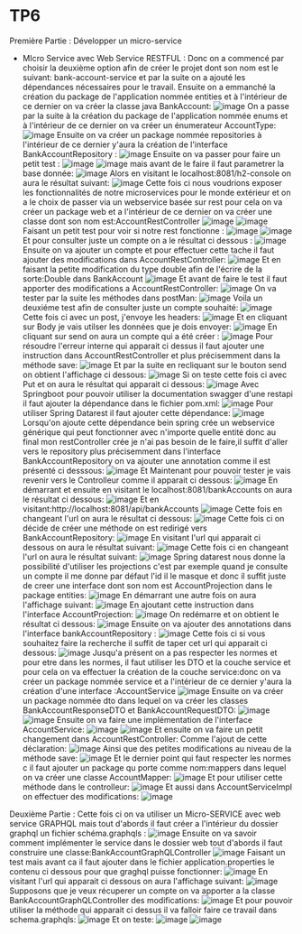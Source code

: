 # TP6
Première Partie : Développer un micro-service
   - MIcro Service avec Web Service RESTFUL :
Donc on a commencé par choisir la deuxième option afin de créer le projet dont son nom est le suivant: bank-account-service  et par la suite on a ajouté les dépendances nécessaires pour le travail.
Ensuite on a emmanché la création du package de l'application nommée entities et à l'intérieur de ce dernier on va créer la classe java BankAccount:
![image](https://github.com/baayaouiimane/TP6/assets/167249908/7cb0b427-7137-4000-b3ac-9d9a186ca894)
On a passe par la suite à la création du package de l'application nommée enums et à l'intérieur de ce dernier on va créer  un énumerateur AccountType:
![image](https://github.com/baayaouiimane/TP6/assets/167249908/2522b998-ab8a-4d3d-9ea9-7bae81a788db)
Ensuite on va créer un package nommée repositories à l'intérieur de ce dernier y'aura la création de l'interface BankAccountRepository :
![image](https://github.com/baayaouiimane/TP6/assets/167249908/4cd51834-8bd1-42f8-8d71-f06da96dbaee)
Ensuite on va passer pour faire un petit test :
![image](https://github.com/baayaouiimane/TP6/assets/167249908/597cd22b-2385-46d2-8b1e-ba6f33cace0e)
![image](https://github.com/baayaouiimane/TP6/assets/167249908/55af515b-60f9-4235-b7f7-9579dc28a8b0)
mais avant de le faire il faut parametrer la base donnée:
![image](https://github.com/baayaouiimane/TP6/assets/167249908/6beb6dfc-bf97-425e-9bbc-49ffb27ad84a)
Alors en visitant le localhost:8081/h2-console on aura le résultat suivant:
![image](https://github.com/baayaouiimane/TP6/assets/167249908/ba156c90-29bb-42a6-b05c-ca6ee19baeea)
Cette fois ci nous voudrions exposer les fonctionnalités de notre microservices pour le monde extérieur et on a le choix de passer via un webservice basée sur rest pour cela on va créer un package web et a l'intérieur de ce dernier on va créer une classe dont son nom est:AccountRestController
![image](https://github.com/baayaouiimane/TP6/assets/167249908/c4d49196-a5d5-4582-a918-2eabc61459de)
![image](https://github.com/baayaouiimane/TP6/assets/167249908/86cd72b2-2fbb-4bc8-b9ea-faadba7f8fc5)
Faisant un petit test pour voir si notre rest fonctionne :
![image](https://github.com/baayaouiimane/TP6/assets/167249908/4b0e1c71-2057-4f9f-bbb1-ed2fd7ad8bcb)
![image](https://github.com/baayaouiimane/TP6/assets/167249908/8c735f69-45a8-4af4-8483-f29fd4807f2d)
Et pour consulter juste un compte  on a le résultat ci dessous :
![image](https://github.com/baayaouiimane/TP6/assets/167249908/3a32e901-c735-4368-8f1b-82dfb175b20d)
Ensuite on va ajouter un compte et pour effectuer cette tache il faut ajouter des modifications dans AccountRestController:
![image](https://github.com/baayaouiimane/TP6/assets/167249908/70d649a7-5a49-46fe-98d7-5de68c609c54)
Et en faisant la petite modification du type double afin de l'écrire de la sorte:Double dans BankAccount
![image](https://github.com/baayaouiimane/TP6/assets/167249908/2175f2eb-88ed-4370-bb97-abe91344da74)
Et avant de faire le test il faut apporter des modifications a AccountRestController:
![image](https://github.com/baayaouiimane/TP6/assets/167249908/af975847-0c39-4949-83a8-f4ca09cb2120)
On va tester par la suite  les méthodes dans postMan:
![image](https://github.com/baayaouiimane/TP6/assets/167249908/a0e37c7d-9e1d-4d36-a1b0-59a58edd473d)
Voila un deuxiéme test afin de consulter juste un compte souhaité:
![image](https://github.com/baayaouiimane/TP6/assets/167249908/6571e3bb-baa3-4016-9131-8fbbc8a651d0)
Cette fois ci avec un post, j'envoye les headers:
![image](https://github.com/baayaouiimane/TP6/assets/167249908/437a2a5b-344a-4958-9608-39a6a19ed61f)
Et en cliquant sur Body je vais utilser les données que je dois envoyer:
![image](https://github.com/baayaouiimane/TP6/assets/167249908/370e7e66-c6bd-4427-b788-1f0dd6c881bd)
En cliquant sur send on aura un compte qui a été créer :
![image](https://github.com/baayaouiimane/TP6/assets/167249908/941c099e-9325-4182-8501-27ee455aee50)
Pour résoudre l'erreur  interne qui apparait ci dessus  il faut ajouter une instruction dans AccountRestController et plus précisemment dans la méthode save:
![image](https://github.com/baayaouiimane/TP6/assets/167249908/feabb7d6-898f-4809-a2d6-a0a40c929db0)
Et par la suite en recliquant sur le bouton send on obtient l'affichage ci dessous:
![image](https://github.com/baayaouiimane/TP6/assets/167249908/2787806b-754e-4394-a844-e7b2a61f0420)
Si on teste cette fois ci avec Put et on aura le résultat qui apparait ci dessous:
![image](https://github.com/baayaouiimane/TP6/assets/167249908/eb19e489-9c4a-4a98-ac2d-663162adb695)
Avec Springboot pour pouvoir utiliser la documentation swagger d'une restapi il faut ajouter la dépendance dans le fichier pom.xml:
![image](https://github.com/baayaouiimane/TP6/assets/167249908/3fa5c291-24de-4f64-90bd-839058eff11b)
Pour utiliser Spring Datarest il faut ajouter cette dépendance:
![image](https://github.com/baayaouiimane/TP6/assets/167249908/97c99095-a990-4ae7-aee1-d3069adfa1da)
Lorsqu'on ajoute cette dépendance bein spring crée un webservice générique qui peut fonctionner avec n'importe quelle entité donc au final mon restController crée je n'ai pas besoin de le faire,il suffit d'aller vers le repository plus précisemment dans l'interface BankAccountRepository on va ajouter une annotation comme il est présenté ci desssous:
![image](https://github.com/baayaouiimane/TP6/assets/167249908/df252a2f-b7c2-4fb6-aacc-d95467fd971a)
Et Maintenant pour pouvoir tester je vais revenir vers le Controlleur comme il apparait ci dessous:
![image](https://github.com/baayaouiimane/TP6/assets/167249908/967ecb0e-93f7-457e-be42-3b9bdce79c93)
En démarrant et ensuite en visitant le localhost:8081/bankAccounts on aura le résultat ci dessous:
![image](https://github.com/baayaouiimane/TP6/assets/167249908/64cf56ec-5481-4ec8-8690-ed338c4c37b7)
Et en visitant:http://localhost:8081/api/bankAccounts
![image](https://github.com/baayaouiimane/TP6/assets/167249908/64679ea2-98cb-4471-aed7-85ed53af1d61)
Cette fois en changeant l'url on aura le résultat ci dessous:
![image](https://github.com/baayaouiimane/TP6/assets/167249908/93fd7ad6-6ce1-4862-aeb0-2b2b1ed6bb41)
Cette fois ci on décide de créer une méthode on est redirigé vers BankAccountRepository:
![image](https://github.com/baayaouiimane/TP6/assets/167249908/dfb93b30-da83-4372-9ada-978eaeab97c7)
En visitant l'url qui apparait ci dessous on aura le résultat suivant:
![image](https://github.com/baayaouiimane/TP6/assets/167249908/aa016c21-de3a-41ba-9662-3f4dd8feed7d)
Cette fois ci en changeant l'url on aura le résultat suivant:
![image](https://github.com/baayaouiimane/TP6/assets/167249908/a066a69c-9dc3-4efc-9f05-1cf1abea80b4)
Spring datarest nous donne la possibilité d'utiliser les projections c'est par exemple quand je consulte un compte il me donne par défaut l'id il le masque et donc il suffit juste de creer une interface dont son nom est AccountProjection dans le package entities:
![image](https://github.com/baayaouiimane/TP6/assets/167249908/b1555aa7-2e44-433c-bea4-66b8d2146be6)
 En démarrant une autre fois on aura l'affichage suivant:
![image](https://github.com/baayaouiimane/TP6/assets/167249908/2712f604-3e69-4b45-a598-88fd83e19a08)
En ajoutant cette instruction dans l'interface AccountProjection:
![image](https://github.com/baayaouiimane/TP6/assets/167249908/abb46577-801a-4f8a-ae25-5b938c92288c)
On redémarre et on obtient le résultat ci dessous:
![image](https://github.com/baayaouiimane/TP6/assets/167249908/5bbfb314-ef1e-4dad-ba82-1bc6bfb4ed7a)
Ensuite on va ajouter des annotations dans l'interface bankAccountRepository :
![image](https://github.com/baayaouiimane/TP6/assets/167249908/d5fc2df1-893f-4c51-a8ce-53718dc593bb)
Cette fois ci si vous souhaitez faire la recherche il suffit de taper cet url qui apparait ci dessous:
![image](https://github.com/baayaouiimane/TP6/assets/167249908/af2962bd-e527-4890-89fa-e8b2384fdc1c)
Jusqu'a présent on a pas respecter les normes et pour etre dans les normes, il faut utiliser les DTO et la couche service et pour cela on va effectuer la création de la couche service:donc on va créer un package nommée service et a l'intérieur de ce dernier y'aura la création d'une interface :AccountService
![image](https://github.com/baayaouiimane/TP6/assets/167249908/9f77cf15-2cf9-4ff8-8bf3-1f6f98b599be)
Ensuite on va créer un package nommée dto dans lequel on va créer les classes BankAccountResponseDTO et BankAccountRequestDTO:
![image](https://github.com/baayaouiimane/TP6/assets/167249908/1f92efb9-f0a8-42ef-948d-0a8ea1712c1a)
![image](https://github.com/baayaouiimane/TP6/assets/167249908/75418aa1-7ecc-4b05-a35e-8d3fc2cb31a9)
Ensuite on va faire une implémentation de l'interface AccountService:
![image](https://github.com/baayaouiimane/TP6/assets/167249908/20cafa06-68cd-467e-bd77-bee5420a91a8)
![image](https://github.com/baayaouiimane/TP6/assets/167249908/9410a64a-3ac7-4daf-9cd4-fbe9f9cd274c)
Et ensuite on va faire un petit changement dans AccountRestController:
Comme l'ajout de cette déclaration:
![image](https://github.com/baayaouiimane/TP6/assets/167249908/2dc1d6a9-c685-4a3c-898f-5f6d7a0898c0)
Ainsi que des petites modifications au niveau de la méthode save:
![image](https://github.com/baayaouiimane/TP6/assets/167249908/7a83a408-b192-4e50-90f3-ef2aea93ab99)
Et le dernier point qui faut respecter les normes c il faut ajouter un package qu porte comme nom:mappers
dans lequel on va créer une classe AccountMapper:
![image](https://github.com/baayaouiimane/TP6/assets/167249908/19f375c3-c255-4e8f-9398-ed606c2c0a86)
 Et pour utiliser cette méthode dans le controlleur:
![image](https://github.com/baayaouiimane/TP6/assets/167249908/bb03c4cd-a44e-4ca5-bfac-ca8353e2767f)
Et aussi dans AccountServiceImpl on effectuer des modifications:
![image](https://github.com/baayaouiimane/TP6/assets/167249908/ddf0bf77-cb20-4e4f-9485-0709250d350b)

Deuxième Partie :
Cette fois ci on va utiliser un Micro-SERVICE avec web service GRAPHQL mais tout d'abords il faut créer a l'intérieur du dossier graphql un fichier schéma.graphqls :
![image](https://github.com/baayaouiimane/TP6/assets/167249908/3733abe2-3c94-4ac3-9475-f0077185f064)
Ensuite on va savoir comment implémenter le service dans le dossier web tout d'abords il faut construire une classe:BankAccountGraphQLController
![image](https://github.com/baayaouiimane/TP6/assets/167249908/c6165341-eb4f-4220-be27-29762ca0bda0)
Faisant un test mais avant ca il faut ajouter dans le fichier application.properties le contenu ci dessous  pour que graghql puisse fonctionner:
![image](https://github.com/baayaouiimane/TP6/assets/167249908/89b017d2-2782-4082-bcc4-0705f2d1a6d7)
En visitant l'url qui apparait ci dessous on aura l'affichage suivant:
![image](https://github.com/baayaouiimane/TP6/assets/167249908/58fc4da8-fe06-43b6-9662-790d195999c1)
Supposons que je veux récuperer un compte  on va apporter a la classe BankAccountGraphQLController des modifications:
![image](https://github.com/baayaouiimane/TP6/assets/167249908/6aaede04-0fb8-47ca-bb50-5f1bf4c25a5b)
Et pour pouvoir utiliser la méthode qui apparait ci dessus il va falloir faire ce travail dans schema.graphqls:
![image](https://github.com/baayaouiimane/TP6/assets/167249908/b5b06419-9d83-4913-bcb9-5e060ca7bab1)
Et on teste:
![image](https://github.com/baayaouiimane/TP6/assets/167249908/fb60cea5-91ed-4a30-8df0-70210b269884)
![image](https://github.com/baayaouiimane/TP6/assets/167249908/37e14a91-f976-46f8-a0a8-9f35948e1706)


 






